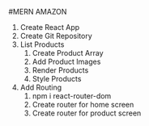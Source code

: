 #MERN AMAZON

1. Create React App
2. Create Git Repository
3. List Products
   1. Create Product Array
   2. Add Product Images
   3. Render Products
   4. Style Products
4. Add Routing
   1. npm i react-router-dom
   2. Create router for home screen
   3. Create router for product screen
